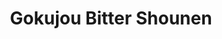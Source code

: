 --- 
title: "Gokujou Bitter Shounen"
publishdate: "2019-9-1T16:48:46+02:00"
src: "https://365manga.net/manga/gokujou-bitter-shounen"
image: "https://data.365manga.net/images/thumbnails/2060-gokujou-bitter-shounen.jpg"
description: "Tsubasa, boyfriend less, 18 and just failed her college entrance exams gets a job tutoring the son of her mother's superior. He's handsome, smart and perfect boyfriend material but he just so happens to be younger than her. So, she plans to make him into the perfect man! She then makes a list of qualities he should have but what happens when the one person who isn't supposed to see…"
---